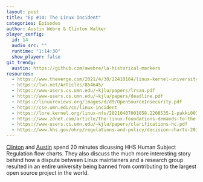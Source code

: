 ```yaml
---
layout: post
title: "Ep #14: The Linux Incident"
categories: Episodes
author: Austin Webre & Clinton Walker
player_config:
  id: 14
  audio_src: ""
  runtime: "1:14:30"
  show_player: false
git_trendy:
  austin: https://github.com/awebre/la-historical-markers
resources:
  - https://www.theverge.com/2021/4/30/22410164/linux-kernel-university-of-minnesota-banned-open-source
  - https://lwn.net/Articles/854645/
  - https://www-users.cs.umn.edu/~kjlu/papers/lrsan.pdf
  - https://www-users.cs.umn.edu/~kjlu/papers/deadline.pdf
  - https://linuxreviews.org/images/d/d9/OpenSourceInsecurity.pdf
  - https://cse.umn.edu/cs/linux-incident
  - https://lore.kernel.org/linux-nfs/20210407001658.2208535-1-pakki001@umn.edu/
  - https://www.zdnet.com/article/the-linux-foundations-demands-to-the-university-of-minnesota-for-its-bad-linux-patches/
  - https://www-users.cs.umn.edu/~kjlu/papers/clarifications-hc.pdf
  - https://www.hhs.gov/ohrp/regulations-and-policy/decision-charts-2018/index.html
---
```


[Clinton](https://twitter.com/clintonjwalker) and [Austin](https://twitter.com/austinwebre) spend 20 minutes dicussing HHS Human Subject Regulation flow charts. They also discuss the much more interesting story behind how a dispute between Linux maintainers and a research group resulted in an entire university being banned from contributing to the largest open source project in the world.
